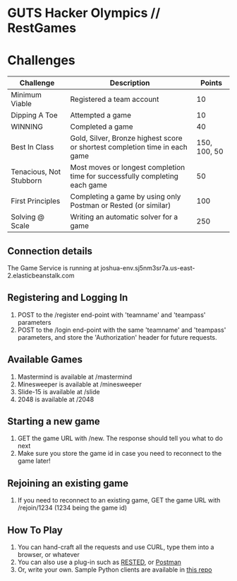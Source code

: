 # GUTS Hacker Olympics // RestGames

# Challenges

| Challenge | Description | Points |
|-----------|-------------|--------|
| Minimum Viable| Registered a team account | 10 |
| Dipping A Toe | Attempted a game | 10 |
| WINNING       | Completed a game | 40 |
| Best In Class | Gold, Silver, Bronze highest score or shortest completion time in each game | 150, 100, 50 |
| Tenacious, Not Stubborn | Most moves or longest completion time for successfully completing each game | 50 |
| First Principles | Completing a game by using only Postman or Rested (or similar) | 100 |
| Solving @ Scale | Writing an automatic solver for a game | 250 |

## Connection details
The Game Service is running at joshua-env.sj5nm3sr7a.us-east-2.elasticbeanstalk.com

## Registering and Logging In
1. POST to the /register end-point with 'teamname' and 'teampass' parameters
1. POST to the /login end-point with the same 'teamname' and 'teampass' parameters, and store the 'Authorization' header for future requests.

## Available Games
1. Mastermind is available at /mastermind
1. Minesweeper is available at /minesweeper
1. Slide-15 is available at /slide
1. 2048 is available at /2048

## Starting a new game
1. GET the game URL with /new. The response should tell you what to do next
1. Make sure you store the game id in case you need to reconnect to the game later!

## Rejoining an existing game
1. If you need to reconnect to an existing game, GET the game URL with /rejoin/1234 (1234 being the game id)

## How To Play
1. You can hand-craft all the requests and use CURL, type them into a browser, or whatever
1. You can also use a plug-in such as [RESTED](https://addons.mozilla.org/en-US/firefox/addon/rested/), or [Postman](https://www.getpostman.com/)
1. Or, write your own. Sample Python clients are available in [this repo](https://github.com/perhammer/restgames/tree/master/starter-clients)
